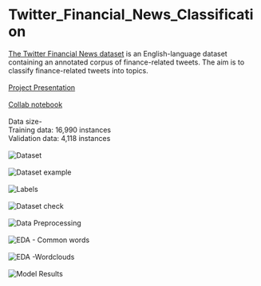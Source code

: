 # Twitter_Financial_News_Classification
<a href="https://www.kaggle.com/datasets/sulphatet/twitter-financial-news" target="_blank">The Twitter Financial News dataset</a> is an English-language dataset containing an annotated corpus of finance-related tweets.  The aim is to classify finance-related tweets into topics.\
\
<a href="https://docs.google.com/presentation/d/16AKM1C9NJrQiDGkdbcLuoBMFS80jDyJDziMdlN_q560/edit?usp=sharing" target="_blank">Project Presentation</a>\
\
<a href="https://colab.research.google.com/drive/1z1aW_T9EPI0aQSb6gEB9F_0IDp0qOUGa?usp=sharing" target="_blank">Collab notebook</a>\
\
Data size-\
Training data: 16,990 instances\
Validation data: 4,118 instances\
\
![Dataset](https://github.com/Ajitesh-Tamirisa/Twitter_Financial_News_Classification/blob/main/Screenshots/Dataset.png)\
\
![Dataset example](https://github.com/Ajitesh-Tamirisa/Twitter_Financial_News_Classification/blob/main/Screenshots/Dataset%20Example.png)\
\
![Labels](https://github.com/Ajitesh-Tamirisa/Twitter_Financial_News_Classification/blob/main/Screenshots/Labels.png)\
\
![Dataset check](https://github.com/Ajitesh-Tamirisa/Twitter_Financial_News_Classification/blob/main/Screenshots/Data%20check.png)\
\
![Data Preprocessing](https://github.com/Ajitesh-Tamirisa/Twitter_Financial_News_Classification/blob/main/Screenshots/Data%20Preprocessing.png)\
\
![EDA - Common words](https://github.com/Ajitesh-Tamirisa/Twitter_Financial_News_Classification/blob/main/Screenshots/EDA%20-%20Common%20words.png)\
\
![EDA -Wordclouds](https://github.com/Ajitesh-Tamirisa/Twitter_Financial_News_Classification/blob/main/Screenshots/EDA%20-%20Wordclouds.png)\
\
![Model Results](https://github.com/Ajitesh-Tamirisa/Twitter_Financial_News_Classification/blob/main/Screenshots/Model%20Results.png)

